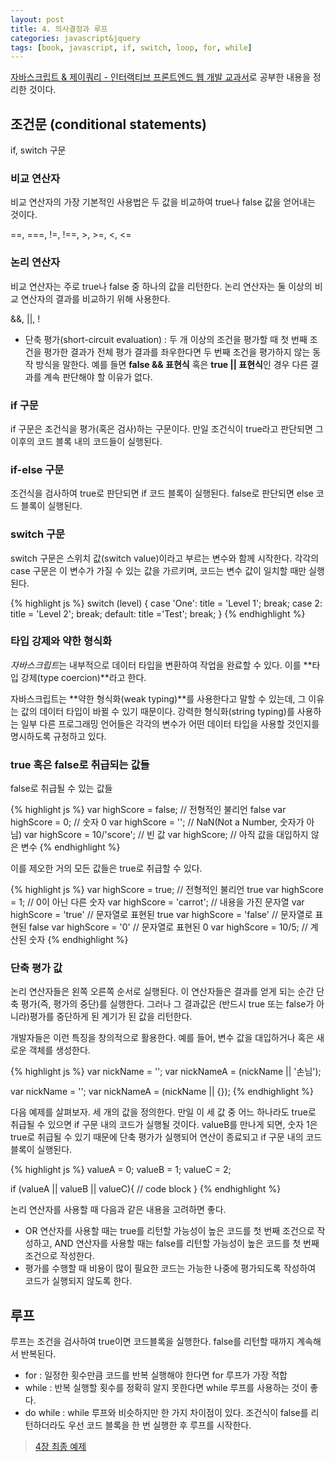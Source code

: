 ```yaml
---
layout: post
title: 4. 의사결정과 루프
categories: javascript&jquery
tags: [book, javascript, if, switch, loop, for, while]
---
```

<div class="message"><a href="http://www.aladin.co.kr/shop/wproduct.aspx?ItemId=55027282">
자바스크립트 & 제이쿼리 - 인터랙티브 프론트엔드 웹 개발 교과서</a>로 공부한 내용을 정리한 것이다.</div>

## 조건문 (conditional statements)
if, switch 구문

### 비교 연산자
비교 연산자의 가장 기본적인 사용법은 두 값을 비교하여 true나 false 값을 얻어내는 것이다.

==, ===, !=, !==, >, >=, <, <=

### 논리 연산자
비교 연산자는 주로 true나 false 중 하나의 값을 리턴한다. 논리 연산자는 둘 이상의 비교 연산자의 결과를 비교하기 위해 사용한다.

&&, &#124;&#124;, !


- 단축 평가(short-circuit evaluation) : 두 개 이상의 조건을 평가할 때 첫 번째 조건을 평가한 결과가 전체 평가 결과를 좌우한다면 두 번째 조건을 평가하지 않는 동작 방식을 말한다. 예를 들면 **false && 표현식** 혹은 **true &#124;&#124; 표현식**인 경우 다른 결과를 계속 판단해야 할 이유가 없다.

### if 구문
if 구문은 조건식을 평가(혹은 검사)하는 구문이다. 만일 조건식이 true라고 판단되면 그 이후의 코드 블록 내의 코드들이 실행된다.

### if-else 구문
조건식을 검사하여 true로 판단되면 if 코드 블록이 실행된다. false로 판단되면 else 코드 블록이 실행된다.

### switch 구문
switch 구문은 스위치 값(switch value)이라고 부르는 변수와 함께 시작한다. 각각의 case 구문은 이 변수가 가질 수 있는 값을 가르키며, 코드는 변수 값이 일치할 때만 실행된다.

{% highlight js %}
switch (level) {
  case 'One':
    title = 'Level 1';
    break;
  case 2:
    title = 'Level 2';
    break;
  default:
    title ='Test';
    break;
}
{% endhighlight %}

### 타입 강제와 약한 형식화
*자바스크립트*는 내부적으로 데이터 타입을 변환하여 작업을 완료할 수 있다. 이를 **타입 강제(type coercion)**라고 한다.

자바스크립트는 **약한 형식화(weak typing)**를 사용한다고 말할 수 있는데, 그 이유는 값의 데이터 타입이 바뀔 수 있기 때문이다. 강력한 형식화(string typing)를 사용하는 일부 다른 프로그래밍 언어들은 각각의 변수가 어떤 데이터 타입을 사용할 것인지를 명시하도록 규정하고 있다.

### true 혹은 false로 취급되는 값들
false로 취급될 수 있는 값들

{% highlight js %}
var highScore = false;      // 전형적인 불리언 false
var highScore = 0;          // 숫자 0
var highScore = '';         // NaN(Not a Number, 숫자가 아님)
var highScore = 10/'score'; // 빈 값
var highScore;              // 아직 값을 대입하지 않은 변수
{% endhighlight %}

이를 제오한 거의 모든 값들은 true로 취급할 수 있다.

{% highlight js %}
var highScore = true;       // 전형적인 불리언 true
var highScore = 1;          // 0이 아닌 다른 숫자
var highScore = 'carrot';   // 내용을 가진 문자열
var highScore = 'true'      // 문자열로 표현된 true
var highScore = 'false'     // 문자열로 표현된 false
var highScore = '0'         // 문자열로 표현된 0
var highScore = 10/5;       // 계산된 숫자
{% endhighlight %}

### 단축 평가 값
논리 연산자들은 왼쪽 오른쪽 순서로 실행된다. 이 연산자들은 결과를 얻게 되는 순간 단축 평가(즉, 평가의 중단)를 실행한다. 그러나 그 결과값은 (반드시 true 또는 false가 아니라)평가를 중단하게 된 계기가 된 값을 리턴한다.

개발자들은 이런 특징을 창의적으로 활용한다. 예를 들어, 변수 값을 대입하거나 혹은 새로운 객체를 생성한다.

{% highlight js %}
var nickName = '';
var nickNameA = (nickName || '손님');

var nickName = '';
var nickNameA = (nickName || {});
{% endhighlight %}

다음 예제를 살펴보자. 세 개의 값을 정의한다. 만일 이 세 값 중 어느 하나라도 true로 취급될 수 있으면 if 구문 내의 코드가 실행될 것이다. valueB를 만나게 되면, 숫자 1은 true로 취급될 수 있기 때문에 단축 평가가 실행되어 연산이 종료되고 if 구문 내의 코드 블록이 실행된다.

{% highlight js %}
valueA = 0;
valueB = 1;
valueC = 2;

if (valueA || valueB || valueC){
  // code block
}
{% endhighlight %}

논리 연산자를 사용할 때 다음과 같은 내용을 고려하면 좋다.

- OR 연산자를 사용할 때는 true를 리턴할 가능성이 높은 코드를 첫 번째 조건으로 작성하고, AND 연산자를 사용할 때는 false를 리턴할 가능성이 높은 코드를 첫 번째 조건으로 작성한다.
- 평가를 수행할 때 비용이 많이 필요한 코드는 가능한 나중에 평가되도록 작성하여 코드가 실행되지 않도록 한다.


## 루프
루프는 조건을 검사하여 true이면 코드블록을 실행한다. false를 리턴할 때까지 계속해서 반복된다.

- for : 일정한 횟수만큼 코드를 반복 실행해야 한다면 for 루프가 가장 적합
- while : 반복 실행할 횟수를 정확히 알지 못한다면 while 루프를 사용하는 것이 좋다.
- do while : while 루프와 비슷하지만 한 가지 차이점이 있다. 조건식이 false를 리턴하더라도 우선 코드 블록을 한 번 실행한 후 루프를 시작한다.

> [4장 최종 예제](https://github.com/pinstinct/front-end-web-js-jquery/tree/master/c04)